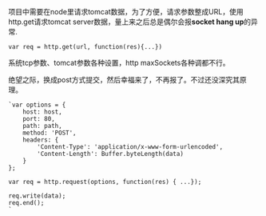 
项目中需要在node里请求tomcat数据，为了方便，请求参数整成URL，使用http.get请求tomcat server数据，量上来之后总是偶尔会报**socket hang up**的异常.

`
var req = http.get(url, function(res){...})
`

系统tcp参数、tomcat参数各种设置，http maxSockets各种调都不行。

绝望之际，换成post方式提交，然后幸福来了，不再报了。不过还没深究其原理。

    `var options = {
        host: host,
        port: 80,
        path: path,
        method: 'POST',
        headers: {
            'Content-Type': 'application/x-www-form-urlencoded',
            'Content-Length': Buffer.byteLength(data)
        }
    };
    
    var req = http.request(options, function(res) { ...});

    req.write(data);
    req.end();
    `


